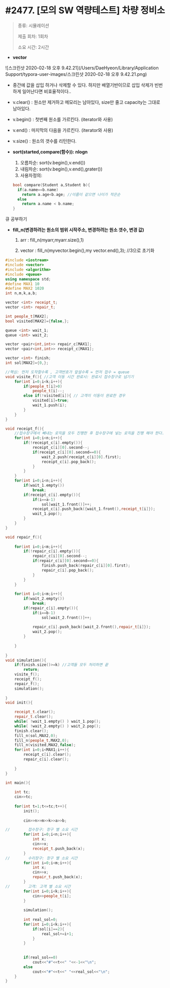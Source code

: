 # #2477. [모의 SW 역량테스트] 차량 정비소

> [문제]: https://swexpertacademy.com/main/code/problem/problemDetail.do?contestProbId=AV6c6bgaIuoDFAXy
>
> 종류: 시뮬레이션
>
> 제출 회차: 1회차
>
> 소요 시간: 2시간

- **vector**

![스크린샷 2020-02-18 오후 9.42.21](/Users/DaeHyeon/Library/Application Support/typora-user-images/스크린샷 2020-02-18 오후 9.42.21.png)

- 중간에 값을 삽입 하거나 삭제할 수 있다. 하지만 배열기반이므로 삽입 삭제가 빈번하게 일어난다면 비효율적이다..
- v.clear() : 원소만 제거하고 메모리는 남아있다, size만 줄고 capacity는 그대로 남아있다.
- v.begin() : 첫번째 원소를 가르킨다. (iterator와 사용)
- v.end() : 마지막의 다음을 가르킨다. (iterator와 사용)
- v.size() : 원소의 갯수를 리턴한다.

- **sort(started,compare(함수)): nlogn**

  1. 오름차순: sort(v.begin(),v.end())
  2. 내림차순: sort(v.begin(),v.end(),grater<int>())
  3. 사용자정의:  

  ```c++
  bool compare(Student a,Student b){
    if(a.name==b.name)
      return a.age<b.age; //이름이 같으면 나이가 적은순
    else
      return a.name < b.name;
  }
  ```

  

큐 공부하기



- **fill_n(변경하려는 원소의 범위 시작주소, 변경하려는 원소 갯수, 변경 값)**

  1. arr : fill_n(myarr,myarr.size(),1)

  2. vector : fill_n(myvector.begin(),my vector.end(),3); //3으로 초기화

     

``` c++
#include <iostream>
#include <vector>
#include <algorithm>
#include <queue>
using namespace std;
#define MAX1 10
#define MAX2 1020
int n,m,k,a,b;

vector <int> receipt_t;
vector <int> repair_t;

int people_t[MAX2];
bool visited[MAX2]={false,};

queue <int> wait_1;
queue <int> wait_2;

vector <pair<int,int>> repair_c[MAX1];
vector <pair<int,int>> receipt_c[MAX1];

vector <int> finish;
int sol[MAX2]={0,};

//핵심: 먼저 도착할수록 , 고객번호가 앞설수록 = 먼저 접수 = queue
void visite_f(){ //고객 이동 시간 완료시: 완료시 접수창구로 넘기기
    for(int i=0;i<k;i++){
        if(people_t[i]>0)
            people_t[i]--;
        else if(!visited[i]){ // 고객이 이동이 완료한 경우
            visited[i]=true;
            wait_1.push(i);
        }
    }
}

void receipt_f(){
    //접수창구에서 빼내는 로직을 모두 진행한 후 접수창구에 넣는 로직을 진행 해야 한다.
    for(int i=0;i<n;i++){
        if(!receipt_c[i].empty()){
            receipt_c[i][0].second--;
            if(receipt_c[i][0].second==0){
                wait_2.push(receipt_c[i][0].first);
                receipt_c[i].pop_back();
            }
        }
    }
    for(int i=0;i<n;i++){
        if(wait_1.empty())
            break;
        if(receipt_c[i].empty()){
            if(i==a-1)
                sol[wait_1.front()]++;
            receipt_c[i].push_back({wait_1.front(),receipt_t[i]});
            wait_1.pop();
        }
    }
}

void repair_f(){
    
    for(int i=0;i<m;i++){
        if(!repair_c[i].empty()){
            repair_c[i][0].second--;
            if(repair_c[i][0].second==0){
                finish.push_back(repair_c[i][0].first);
                repair_c[i].pop_back();
            }
        }
    }
    
    for(int i=0;i<m;i++){
        if(wait_2.empty())
            break;
        if(repair_c[i].empty()){
            if(i==b-1)
                sol[wait_2.front()]++;
            
            repair_c[i].push_back({wait_2.front(),repair_t[i]});
            wait_2.pop();
        }
        
    }
    
}
void simulation(){
    if(finish.size()>=k) //고객들 모두 처리하면 끝
        return;
    visite_f();
    receipt_f();
    repair_f();
    simulation();
    
}
void init(){

    receipt_t.clear();
    repair_t.clear();
    while( !wait_1.empty() ) wait_1.pop();
    while( !wait_2.empty() ) wait_2.pop();
    finish.clear();
    fill_n(sol,MAX2,0);
    fill_n(people_t,MAX2,0);
    fill_n(visited,MAX2,false);
    for(int i=0;i<MAX1;i++){
        receipt_c[i].clear();
        repair_c[i].clear();
        
    }
}

int main(){
    
    int tc;
    cin>>tc;
    
    for(int t=1;t<=tc;t++){
        init();
        
        cin>>n>>m>>k>>a>>b;

//        접수창구: 창구 별 소요 시간
        for(int i=0;i<n;i++){
            int x;
            cin>>x;
            receipt_t.push_back(x);
        }
//        수리창구: 창구 별 소요 시간
        for(int i=0;i<m;i++){
            int x;
            cin>>x;
            repair_t.push_back(x);
        }
//        고객: 고객 별 소요 시간
        for(int i=0;i<k;i++){
            cin>>people_t[i];
        }
        
        simulation();
        
        int real_sol=0;
        for(int i=0;i<k;i++){
            if(sol[i]==2){
                real_sol+=i+1;
            }
        }
        
        
        if(real_sol==0)
            cout<<"#"<<t<<" "<<-1<<"\n";
        else
            cout<<"#"<<t<<" "<<real_sol<<"\n";
    }
}

```

